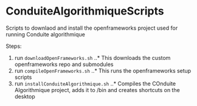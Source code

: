 # ConduiteAlgorithmiqueScripts

Scripts to downlaod and install the openframeworks project used for running Conduite algorithmique

Steps:

1. run `downloadOpenFrameworks.sh`
..* This downloads the custom openframeworks repo and submodules
2. run `compileOpenFrameworks.sh`
..* This runs the openframeworks setup scripts
2. run `installConduiteAlgorithmique.sh`
..* Compiles the COnduite Algorithmique project, adds it to /bin and creates shortcuts on the desktop
